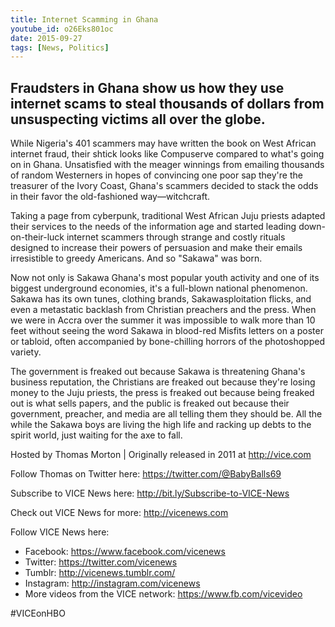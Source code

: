 ```yaml
---
title: Internet Scamming in Ghana
youtube_id: o26Eks801oc
date: 2015-09-27
tags: [News, Politics]
---
```


Fraudsters in Ghana show us how they use internet scams to steal thousands of dollars from unsuspecting victims all over the globe.
--
While Nigeria's 401 scammers may have written the book on West African internet fraud, their shtick looks like Compuserve compared to what's going on in Ghana. Unsatisfied with the meager winnings from emailing thousands of random Westerners in hopes of convincing one poor sap they're the treasurer of the Ivory Coast, Ghana's scammers decided to stack the odds in their favor the old-fashioned way—witchcraft.

Taking a page from cyberpunk, traditional West African Juju priests adapted their services to the needs of the information age and started leading down-on-their-luck internet scammers through strange and costly rituals designed to increase their powers of persuasion and make their emails irresistible to greedy Americans. And so "Sakawa" was born.

Now not only is Sakawa Ghana's most popular youth activity and one of its biggest underground economies, it's a full-blown national phenomenon. Sakawa has its own tunes, clothing brands, Sakawasploitation flicks, and even a metastatic backlash from Christian preachers and the press. When we were in Accra over the summer it was impossible to walk more than 10 feet without seeing the word Sakawa in blood-red Misfits letters on a poster or tabloid, often accompanied by bone-chilling horrors of the photoshopped variety.

The government is freaked out because Sakawa is threatening Ghana's business reputation, the Christians are freaked out because they're losing money to the Juju priests, the press is freaked out because being freaked out is what sells papers, and the public is freaked out because their government, preacher, and media are all telling them they should be. All the while the Sakawa boys are living the high life and racking up debts to the spirit world, just waiting for the axe to fall.

Hosted by Thomas Morton | Originally released in 2011 at http://vice.com

Follow Thomas on Twitter here: <https://twitter.com/@BabyBalls69>


Subscribe to VICE News here: <http://bit.ly/Subscribe-to-VICE-News>

Check out VICE News for more: <http://vicenews.com>

Follow VICE News here:

- Facebook: <https://www.facebook.com/vicenews>
- Twitter: <https://twitter.com/vicenews>
- Tumblr: <http://vicenews.tumblr.com/>
- Instagram: <http://instagram.com/vicenews>
- More videos from the VICE network: <https://www.fb.com/vicevideo>

#VICEonHBO

